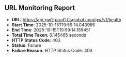 ## URL Monitoring Report

- **URL:** https://api-gw1-prod1.fisglobal.com/gw/v1/health
- **Start Time:** 2025-10-15T19:59:14.043986
- **End Time:** 2025-10-15T19:59:14.189451
- **Total Time Taken:** 0.145465 seconds
- **HTTP Status Code:** 403
- **Status:** Failure
- **Failure Reason:** HTTP Status Code: 403
